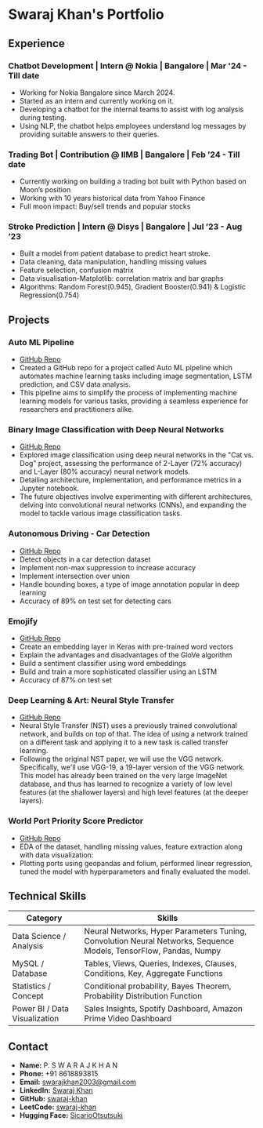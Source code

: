 # Swaraj Khan's Portfolio

## Experience

### Chatbot Development | Intern @ Nokia | Bangalore | Mar '24 - Till date
- Working for Nokia Bangalore since March 2024.
- Started as an intern and currently working on it.
- Developing a chatbot for the internal teams to assist with log analysis during testing.
- Using NLP, the chatbot helps employees understand log messages by providing suitable answers to their queries.

### Trading Bot | Contribution @ IIMB | Bangalore | Feb ’24 - Till date
- Currently working on building a trading bot built with Python based on Moon’s position
- Working with 10 years historical data from Yahoo Finance
- Full moon impact: Buy/sell trends and popular stocks

### Stroke Prediction | Intern @ Disys | Bangalore | Jul ’23 - Aug ’23
- Built a model from patient database to predict heart stroke.
- Data cleaning, data manipulation, handling missing values
- Feature selection, confusion matrix
- Data visualisation-Matplotlib: correlation matrix and bar graphs
- Algorithms: Random Forest(0.945), Gradient Booster(0.941) & Logistic Regression(0.754)

## Projects

### Auto ML Pipeline
- [GitHub Repo](https://github.com/swaraj-khan/AutoML-Data-Pipeline)
- Created a GitHub repo for a project called Auto ML pipeline which automates machine learning tasks including image segmentation, LSTM prediction, and CSV data analysis.
- This pipeline aims to simplify the process of implementing machine learning models for various tasks, providing a seamless experience for researchers and practitioners alike.

### Binary Image Classification with Deep Neural Networks
- [GitHub Repo](https://github.com/swaraj-khan/Deep-Neural-Netwroks/blob/main/2.%20Binary_Classification.pdf)
- Explored image classification using deep neural networks in the "Cat vs. Dog" project, assessing the performance of 2-Layer (72% accuracy) and L-Layer (80% accuracy) neural network models.
- Detailing architecture, implementation, and performance metrics in a Jupyter notebook.
- The future objectives involve experimenting with different architectures, delving into convolutional neural networks (CNNs), and expanding the model to tackle various image classification tasks.

### Autonomous Driving - Car Detection
- [GitHub Repo](https://github.com/swaraj-khan/Deep-Neural-Netwroks/blob/main/Autonomous_driving_application_Car_detection.ipynb)
- Detect objects in a car detection dataset
- Implement non-max suppression to increase accuracy
- Implement intersection over union
- Handle bounding boxes, a type of image annotation popular in deep learning
- Accuracy of 89% on test set for detecting cars 

### Emojify
- [GitHub Repo](https://github.com/swaraj-khan/Deep-Neural-Netwroks/blob/main/Emoji_v3a.ipynb)
- Create an embedding layer in Keras with pre-trained word vectors
- Explain the advantages and disadvantages of the GloVe algorithm
- Build a sentiment classifier using word embeddings
- Build and train a more sophisticated classifier using an LSTM
- Accuracy of 87% on test set

### Deep Learning & Art: Neural Style Transfer
- [GitHub Repo](https://github.com/swaraj-khan/Deep-Neural-Netwroks/blob/main/art-generation-with-neural-style-transfer.ipynb)
- Neural Style Transfer (NST) uses a previously trained convolutional network, and builds on top of that. The idea of using a network trained on a different task and applying it to a new task is called transfer learning.
- Following the original NST paper, we will use the VGG network. Specifically, we'll use VGG-19, a 19-layer version of the VGG network. This model has already been trained on the very large ImageNet database, and thus has learned to recognize a variety of low level features (at the shallower layers) and high level features (at the deeper layers).

### World Port Priority Score Predictor
- [GitHub Repo](https://github.com/swaraj-khan/World-Port-Priority-Score-Predictor)
- EDA of the dataset, handling missing values, feature extraction along with data visualization:
- Plotting ports using geopandas and folium, performed linear regression, tuned the model with hyperparameters and finally evaluated the model.

## Technical Skills

| Category                   | Skills                                                                                   |
|----------------------------|------------------------------------------------------------------------------------------|
| Data Science / Analysis    | Neural Networks, Hyper Parameters Tuning, Convolution Neural Networks, Sequence Models, TensorFlow, Pandas, Numpy |
| MySQL / Database           | Tables, Views, Queries, Indexes, Clauses, Conditions, Key, Aggregate Functions          |
| Statistics / Concept       | Conditional probability, Bayes Theorem, Probability Distribution Function                |
| Power BI / Data Visualization | Sales Insights, Spotify Dashboard, Amazon Prime Video Dashboard                         |


## Contact

- **Name:** P.  S W A R A J   K H A N
- **Phone:** +91 8618893815
- **Email:** swarajkhan2003@gmail.com
- **LinkedIn:** [Swaraj Khan](https://www.linkedin.com/in/swaraj-khan/)
- **GitHub:** [swaraj-khan](https://github.com/swaraj-khan)
- **LeetCode:** [swaraj-khan](https://leetcode.com/swaraj-khan/)
- **Hugging Face:** [SicarioOtsutsuki](https://huggingface.co/SicarioOtsutsuki)
